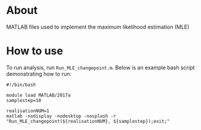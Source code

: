 # About

MATLAB files used to implement the maximum likelihood estimation (MLE)

# How to use

To run analysis, run `Run_MLE_changepoint.m`. Below is an example bash script demonstrating how to run:

```
#!/bin/bash

module load MATLAB/2017a
samplestep=10

realisationNUM=1
matlab -nodisplay -nodesktop -nosplash -r "Run_MLE_changepoint(${realisationNUM}, ${samplestep});exit;" 
```
